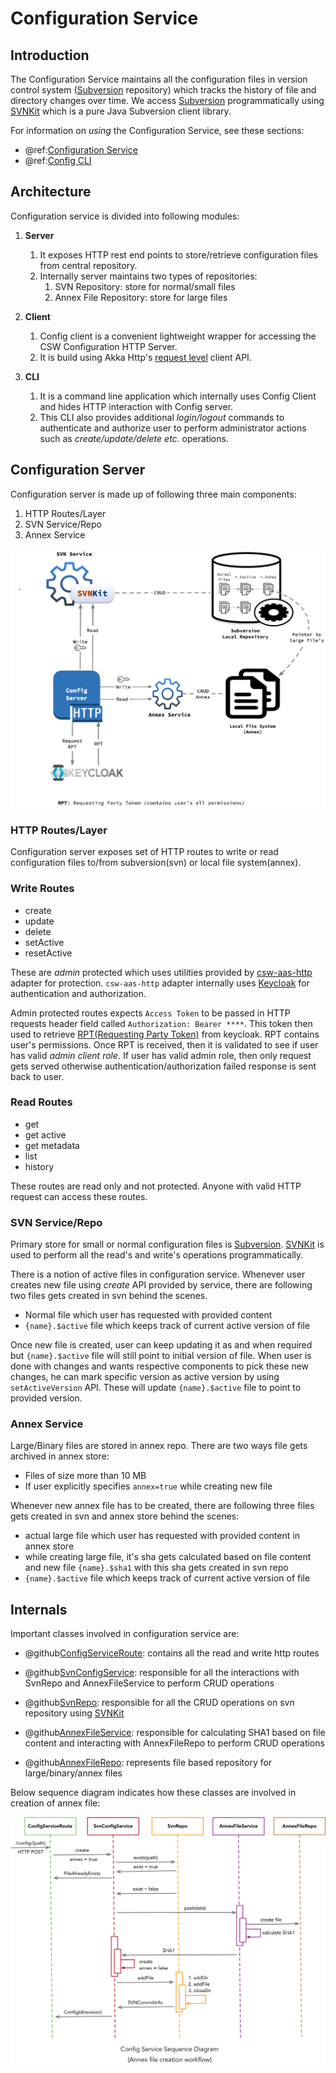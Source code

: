 # Configuration Service

## Introduction

The Configuration Service maintains all the configuration files in version control system ([Subversion](https://wiki.svnkit.com/Subversion) repository) which tracks the history of file and directory changes over time.
We access [Subversion](https://wiki.svnkit.com/Subversion) programmatically using [SVNKit](https://wiki.svnkit.com) which is a pure Java Subversion client library.

For information on _using_ the Configuration Service, see these sections:

- @ref:[Configuration Service](../../services/config.md)
- @ref:[Config CLI](../../apps/cswconfigcli.md)

## Architecture

Configuration service is divided into following modules:

1. **Server**
    1. It exposes HTTP rest end points to store/retrieve configuration files from central repository.
    1. Internally server maintains two types of repositories:
        1. SVN Repository: store for normal/small files
        1. Annex File Repository: store for large files

1. **Client**
    1. Config client is a convenient lightweight wrapper for accessing the CSW Configuration HTTP Server.
    1. It is build using Akka Http's [request level](https://doc.akka.io/docs/akka-http/current/client-side/request-level.html) client API.

1. **CLI**
    1. It is a command line application which internally uses Config Client and hides HTTP interaction with Config server.
    1. This CLI also provides additional *login/logout* commands to authenticate and authorize user to perform administrator actions such as *create/update/delete etc.* operations.

## Configuration Server

Configuration server is made up of following three main components:

1. HTTP Routes/Layer
1. SVN Service/Repo
1. Annex Service

![Config Service](config.png)

### HTTP Routes/Layer

Configuration server exposes set of HTTP routes to write or read configuration files to/from subversion(svn) or local file system(annex).

### Write Routes

- create
- update
- delete
- setActive
- resetActive

These are *admin* protected which uses utilities provided by [csw-aas-http](../aas/csw-aas-http.md) adapter for protection. `csw-aas-http` adapter internally uses [Keycloak](https://www.keycloak.org/) for authentication and authorization.

Admin protected routes expects `Access Token` to be passed in HTTP requests header field called `Authorization: Bearer ****`.
This token then used to retrieve [RPT(Requesting Party Token)](https://www.keycloak.org/docs/latest/authorization_services/#_service_rpt_overview) from keycloak.
RPT contains user's permissions. Once RPT is received, then it is validated to see if user has valid *admin client role*. If user has valid admin role, then only request gets served otherwise authentication/authorization failed response is sent back to user.

### Read Routes

- get
- get active
- get metadata
- list
- history

These routes are read only and not protected. Anyone with valid HTTP request can access these routes.

### SVN Service/Repo

Primary store for small or normal configuration files is [Subversion](https://wiki.svnkit.com/Subversion). [SVNKit](https://wiki.svnkit.com) is used to perform all the read's and write's operations programmatically.

There is a notion of active files in configuration service. Whenever user creates new file using *create* API provided by service, there are following two files gets created in svn behind the scenes.

- Normal file which user has requested with provided content
- `{name}.$active` file which keeps track of current active version of file

Once new file is created, user can keep updating it as and when required but `{name}.$active` file will still point to initial version of file.
When user is done with changes and wants respective components to pick these new changes, he can mark specific version as active version by using `setActiveVersion` API. These will update `{name}.$active` file to point to provided version.

### Annex Service

Large/Binary files are stored in annex repo. There are two ways file gets archived in annex store:

- Files of size more than 10 MB
- If user explicitly specifies `annex=true` while creating new file

Whenever new annex file has to be created, there are following three files gets created in svn and annex store behind the scenes:

- actual large file which user has requested with provided content in annex store
- while creating large file, it's sha gets calculated based on file content and new file `{name}.$sha1` with this sha gets created in svn repo
- `{name}.$active` file which keeps track of current active version of file


## Internals

Important classes involved in configuration service are:

- @github[ConfigServiceRoute](/csw-config/csw-config-server/src/main/scala/csw/config/server/http/ConfigServiceRoute.scala): contains all the read and write http routes 

- @github[SvnConfigService](/csw-config/csw-config-server/src/main/scala/csw/config/server/svn/SvnConfigService.scala): responsible for all the interactions with SvnRepo and AnnexFileService to perform CRUD operations 

- @github[SvnRepo](/csw-config/csw-config-server/src/main/scala/csw/config/server/svn/SvnRepo.scala): responsible for all the CRUD operations on svn repository using [SVNKit](https://wiki.svnkit.com)

- @github[AnnexFileService](/csw-config/csw-config-server/src/main/scala/csw/config/server/files/AnnexFileService.scala): responsible for calculating SHA1 based on file content and interacting with AnnexFileRepo to perform CRUD operations

- @github[AnnexFileRepo](/csw-config/csw-config-server/src/main/scala/csw/config/server/files/AnnexFileRepo.scala): represents file based repository for large/binary/annex files
        
Below sequence diagram indicates how these classes are involved in creation of annex file: 

![Config Sequence](config_sequence_diagram.png)